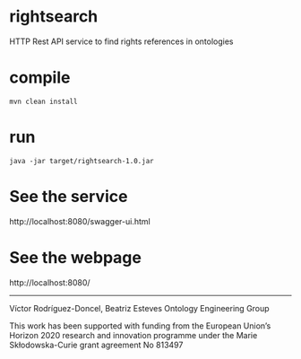 # rightsearch
HTTP Rest API service to find rights references in ontologies

# compile
`mvn clean install`

# run
`java -jar target/rightsearch-1.0.jar`

# See the service 
http://localhost:8080/swagger-ui.html

# See the webpage
http://localhost:8080/

---

Víctor Rodríguez-Doncel, Beatriz Esteves
Ontology Engineering Group

This work has been supported with funding from the European Union’s Horizon 2020 research and innovation programme under the Marie Skłodowska-Curie grant agreement No 813497

